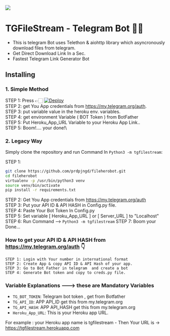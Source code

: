 ![​](https://telegra.ph/file/fe37beee22b97277f97de.jpg)
#  TGFileStream - Telegram Bot 🤖📲

- This is telegram Bot uses Telethon & aiohttp library which asyncronously download files from telegram.
- Get Direct Download Link In a Sec.
- Fastest Telegram Link Generator Bot



## Installing

### 1.  Simple Method

STEP 1: Press 👉🏻 [![Deploy](https://www.herokucdn.com/deploy/button.svg)](https://heroku.com/deploy)\
STEP 2: get You App credentials from https://my.telegram.org/auth. \
STEP 3: put variable value in the heroku env. variables.\
STEP 4: get environment Variable ( BOT Token ) from BotFather\
STEP 5: Put Heroku_App_URL Variable to your Heroku App Link..\
STEP 5: Boom!.... your done!\


### 2. Legacy Way
Simply clone the repository and run Command In `Python3 -m tgfilestream`:

STEP 1:
```sh
git clone https://github.com/prdpjngd/fileherobot.git
cd fileherobot
virtualenv -p /usr/bin/python3 venv
source venv/bin/activate
pip install -r requirements.txt
```
STEP 2: Get You App credentials from https://my.telegram.org/auth \
STEP 3: Put your API ID & API HASH in Config.py file.\
STEP 4: Paste Your Bot Token In Config.py\
STEP 5: Set variable [ Heroku_App_URL ] or [ Server_URL ] to "Localhost"
STEP 6:  Run Command --> `Python3 -m tgfilestream`
STEP 7: Boom your Done...


### How to get your  API ID & API HASH from https://my.telegram.org/auth 👇
```
STEP 1: Login with Your number in international format
STEP 2: Create App & copy API ID & API Hash of your app.
STEP 3: Go to Bot Father in telegram  and create a bot
STEP 4: Generate Bot token and copy to creds.py file.
```

### Variable Explanations ---> these are Mandatory Variables

* `TG_BOT_TOKEN`: Telegram bot token , get from Botfather
* `TG_API_ID`: APP API_ID get this from my.telegram.org
* `TG_API_HASH`: APP API_HASH get this from my.telegram.org
* `Heroku_App_URL`: This is your Heroku app URL.

For example : your Heroku app name is tgfilestream - Then Your URL is -> https://tgfilestream.herokuapp.com
